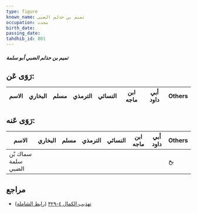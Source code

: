 ```yaml
---
type: figure
known_name: تميم بن حذلم الضبي
occupation: محدث
birth_date:
passing_date:
tahdhib_id: 801
---
```

##### تميم بن حذلم الضبي أبو سلمة

## رَوَى عَن:
| الاسم | البخاري | مسلم | الترمذي | النسائي | ابن ماجه | أبي داود | Others |
| ----- | ------- | ---- | ------- | ------- | -------- | -------- | ------ |
## رَوَى عَنه:
| الاسم               | البخاري | مسلم | الترمذي | النسائي | ابن ماجه | أبي داود | Others |
| ------------------- | ------- | ---- | ------- | ------- | -------- | -------- | ------ |
| سماك بْن سلمة الضبي |         |      |         |         |          |          | بخ     |
## مراجع
- [تهذيب الكمال ٤-٣٢٩](obsidian://open?vault=Tahdhib-al-Kamal&file=Figures/٨٠١-تميم%20بن%20حذلم%20الضبي%20أبو%20سلمة) ([رابط الشاملة](https://shamela.ws/book/3722/1843))